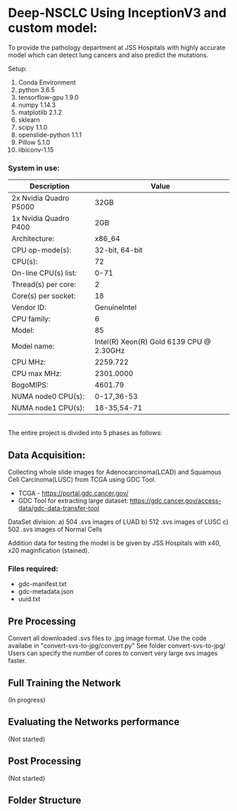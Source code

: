 # Deep-NSCLC Using InceptionV3 and custom model:

To provide the pathology department at JSS Hospitals with highly accurate model which can detect lung cancers and also predict the mutations.

Setup:
1. Conda Environment
2. python 3.6.5
3. tensorflow-gpu 1.9.0
4. numpy 1.14.3
5. matplotlib 2.1.2
6. sklearn
7. scipy 1.1.0
8. openslide-python 1.1.1
9. Pillow 5.1.0
10. libiconv-1.15 

### System in use:

| Description  | Value |
| ------------- | ------------- |
| 2x Nvidia Quadro P5000   | 32GB|  
| 1x Nvidia Quadro P400   | 2GB |
| Architecture:      | x86_64        |
| CPU op-mode(s):   | 32-bit, 64-bit| 
|CPU(s):      | 72  |
| On-line CPU(s) list:    | 0-71|  
| Thread(s) per core:    |2 |
| Core(s) per socket:   | 18|  
| Vendor ID:    | GenuineIntel| |
| CPU family:   | 6|  
| Model:      | 85  |
| Model name:    |  Intel(R) Xeon(R) Gold 6139 CPU @ 2.30GHz|  
| CPU MHz:    | 2259.722 |
| CPU max MHz:  |   2301.0000|  
| BogoMIPS:    | 4601.79  |
| NUMA node0 CPU(s):   | 0-17,36-53|  
| NUMA node1 CPU(s):   | 18-35,54-71 |

<br />
The entire project is divided into 5 phases as follows:<br /> 

## Data Acquisition:
Collecting whole slide images for Adenocarcinoma(LCAD) and Squamous Cell Carcinoma(LUSC) from TCGA using GDC Tool.

- TCGA - https://portal.gdc.cancer.gov/
- GDC Tool for extracting large dataset:  https://gdc.cancer.gov/access-data/gdc-data-transfer-tool

DataSet division:
a) 504 .svs images of LUAD
b) 512 .svs images of LUSC
c) 502 .svs images of Normal Cells

Addition data for testing the model is be given by JSS Hospitals with x40, x20 maginfication (stained).

### Files required:
- gdc-manifest.txt
- gdc-metadata.json
- uuid.txt

## Pre Processing
Convert all downloaded .svs files to .jpg image format. 
Use the code availabe in "convert-svs-to-jpg/convert.py"
See folder convert-svs-to-jpg/
<br />
Users can specify the number of cores to convert very large svs images faster.

## Full Training the Network
(In progress)

## Evaluating the Networks performance
(Not started)

## Post Processing
(Not started)

## Folder Structure
